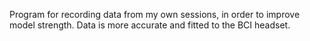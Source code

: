 Program for recording data from my own sessions, in order to improve model strength. Data is more accurate and fitted to the BCI headset.

